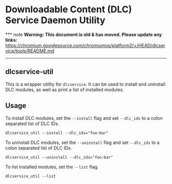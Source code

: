 # Downloadable Content (DLC) Service Daemon Utility

*** note
**Warning: This document is old & has moved.  Please update any links:**<br>
https://chromium.googlesource.com/chromiumos/platform2/+/HEAD/dlcservice/tools/README.md
***

## dlcservice-util

This is a wrapper utility for `dlcservice`. It can be used to install and
uninstall DLC modules, as well as print a list of installed modules.

## Usage

To install DLC modules, set the `--install` flag and set `--dlc_ids` to a colon
separated list of DLC IDs.

`dlcservice_util --install --dlc_ids="foo:bar"`

To uninstall DLC modules, set the `--uninstall` flag and set `--dlc_ids` to a
colon separated list of DLC IDs.

`dlcservice_util --uninstall --dlc_ids="foo:bar"`

To list installed modules, set the `--list` flag.

`dlcservice_util --list`
